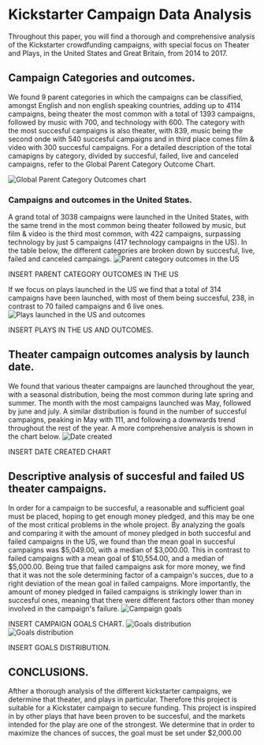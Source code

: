# Kickstarter Campaign Data Analysis
Throughout this paper, you will find a thorough and comprehensive analysis of the Kickstarter crowdfunding campaigns, with special focus on Theater and Plays, in the United States and Great Britain, from 2014 to 2017.

## Campaign Categories and outcomes.

We found 9 parent categories in which the campaigns can be classified, amongst English and non english speaking countries, adding up to 4114 campaigns, being theater the most common with a total of 1393 campaigns, followed by music with 700, and technology with 600. The category with the most succesful campaigns is also theater, with 839, music being the second onde with 540 succesful campaigns and in third place comes film & video with 300 succesful campaigns. For a detailed description of the total camapigns by category, divided by succesful, failed, live and canceled campaigns, refer to the Global Parent Category Outcome Chart.

![Global Parent Category Outcomes chart](https://user-images.githubusercontent.com/95982833/146113266-8860eb77-e123-4c2e-8bd8-ddade7950120.png)


### Campaigns and outcomes in the United States.

A grand total of 3038 campaigns were launched in the United States, with the same trend in the most common being theater followed by music, but film & video is the third most common, with 422 campaigns, surpassing technology by just 5 campaigns (417 technology campaigns in the US). In the table below, the different categories are broken down by succesful, live, failed and canceled campaings.
![Parent category outcomes in the US](https://user-images.githubusercontent.com/95982833/146113292-70aa9791-54f1-456e-b6d1-bb535e2b7f82.png)

INSERT PARENT CATEGORY OUTCOMES IN THE US

If we focus on plays launched in the US we find that a total of 314 campaigns have been launched, with most of them being succesful, 238, in contrast to 70 failed campaigns and 6 live ones.
![Plays launched in the US and outcomes](https://user-images.githubusercontent.com/95982833/146113305-9797473f-aace-49c7-b0e2-29e465d5eadb.png)

INSERT PLAYS IN THE US AND OUTCOMES.

## Theater campaign outcomes analysis by launch date.

We found that various theater campaigns are launched throughout the year, with a seasonal distribution, being the most common during late spring and summer. The month with the most campaigns launched was May, followed by june and july. A similar distribution is found in the number of succesful campaigns, peaking in May with 111, and following a downwards trend throughout the rest of the year. A more comprehensive analysis is shown in the chart below.
![Date created](https://user-images.githubusercontent.com/95982833/146113312-c42d073d-5425-4339-8d61-7f92895ca821.png)

INSERT DATE CREATED CHART

## Descriptive analysis of succesful and failed US theater campaigns.

In order for a campaign to be succesful, a reasonable and sufficient goal must be placed, hoping to get enough money pledged, and this may be one of the most critical problems in the whole project. By analyzing the goals and comparing it with the amount of money pledged in both succesful and failed campaigns in the US, we found than the mean goal in succesful campaigns was $5,049.00, with a median of $3,000.00. This in contrast to failed campaigns with a mean goal of $10,554.00, and a median of $5,000.00. Being true that failed campaigns ask for more money, we find that it was not the sole determining factor of a campaign's succes, due to a right deviation of the mean goal in failed campaigns. More importantly, the amount of money pledged in failed campaigns is strikingly lower than in succesful ones, meaning that there were different factors other than money involved in the campaign's failure.
![Campaign goals](https://user-images.githubusercontent.com/95982833/146113329-f2fe7b54-e74b-4ecc-8a1c-951ea41930b5.png)

INSERT CAMPAIGN GOALS CHART.
![Goals distribution](https://user-images.githubusercontent.com/95982833/146113333-8169a3b8-23c1-4a97-8244-cd01f5d8bdba.png)
![Goals distribution](https://user-images.githubusercontent.com/95982833/146113351-2e0fe908-acaa-4aa9-9e63-bdaf0fba5233.png)

INSERT GOALS DISTRIBUTION.

## CONCLUSIONS.

Afther a thorough analysis of the different kickstarter campaigns, we determine that theater, and plays in particular. Therefore this project is suitable for a Kickstater campaign to secure funding. This project is inspired in by other plays that have been proven to be succesful, and the markets intended for the play are one of the strongest. We determine that in order to maximize the chances of succes, the goal must be set under $2,000.00
